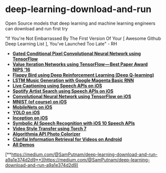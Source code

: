 # deep-learning-download-and-run
Open Source models that deep learning and machine learning engineers can download and run first try

"If You're Not Embarrassed By The First Version Of Your [ Awesome Github Deep Learning List ], You’ve Launched Too Late" - RH
    
  - [**Gated Conditional Pixel Convolutional Neural Network using TensorFlow**](https://github.com/anantzoid/Conditional-PixelCNN-decoder)<br>
  - [**Value Iteration Networks using TensorFlow — Best Paper Award NIPS ‘16**](https://github.com/TheAbhiKumar/tensorflow-value-iteration-networks)<br>
  - [**Flappy Bird using Deep Reinforcement Learning (Deep Q-learning)**](https://github.com/yenchenlin/DeepLearningFlappyBird)<br>
  - [**LSTM Music Generation with Google Magenta Basic RNN**](https://github.com/tensorflow/magenta/tree/master/magenta/models/melody_rnn#basic)<br>
  - [**Live Captioning using Speech APIs on iOS**](https://github.com/zats/SpeechRecognition)<br>
  - [**Spotify Artist Search using Speech APIs on iOS**](https://github.com/marcdown/SayWhat)<br>
  - [**Convolutional Neural Network using TensorFlow on iOS**](https://github.com/LunarFlash/convolutional-neural-network-image-recognition)<br>
  - [**MNIST (of course) on iOS**](https://github.com/hollance/Forge/tree/master/Examples/MNIST)<br>
  - [**MobileNets on iOS**](https://github.com/hollance/Forge/tree/master/Examples/MobileNets)<br>
  - [**YOLO on iOS**](https://github.com/hollance/Forge/tree/master/Examples/YOLO)<br>
  - [**Inception on iOS**](https://github.com/hollance/Forge/tree/master/Examples/Inception)<br>
  - [**Symbolic AI Speech Recognition with iOS 10 Speech APIs**](https://github.com/darjeelingsteve/speech-recognition)<br>
  - [**Video Style Transfer using Torch 7**](https://github.com/manuelruder/artistic-videos)<br>
  - [**Algorithmia API Photo Colorizer**](http://demos.algorithmia.com/colorize-photos/)<br>
  - [**Clarifai Information Retrieval for Videos on Android**](https://github.com/hanuor/onyx)<br>
  - [**All Demos**](https://github.com/kailashahirwar/cheatsheets-ai/blob/master/All%20Cheat%20Sheets.pdf)<br>
  
[**https://medium.com/@SamPutnam/deep-learning-download-and-run-a9a1e374d2d9**](https://medium.com/@SamPutnam/deep-learning-download-and-run-a9a1e374d2d9)
  
